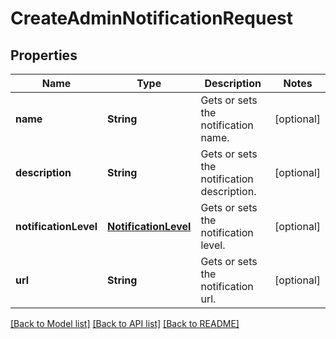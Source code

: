 # CreateAdminNotificationRequest

## Properties
Name | Type | Description | Notes
------------ | ------------- | ------------- | -------------
**name** | **String** | Gets or sets the notification name. | [optional] 
**description** | **String** | Gets or sets the notification description. | [optional] 
**notificationLevel** | [**NotificationLevel**](NotificationLevel.md) | Gets or sets the notification level. | [optional] 
**url** | **String** | Gets or sets the notification url. | [optional] 

[[Back to Model list]](../README.md#documentation-for-models) [[Back to API list]](../README.md#documentation-for-api-endpoints) [[Back to README]](../README.md)


